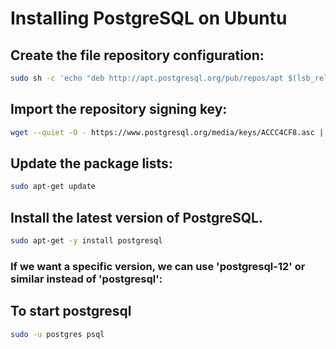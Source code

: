 
# Installing PostgreSQL on Ubuntu


## Create the file repository configuration:
```bash
sudo sh -c 'echo "deb http://apt.postgresql.org/pub/repos/apt $(lsb_release -cs)-pgdg main" > /etc/apt/sources.list.d/pgdg.list'
```

## Import the repository signing key:
```bash
wget --quiet -O - https://www.postgresql.org/media/keys/ACCC4CF8.asc | sudo apt-key add -
```
## Update the package lists:
```bash
sudo apt-get update
```
## Install the latest version of PostgreSQL.
```bash
sudo apt-get -y install postgresql
```
### If we want a specific version, we can use 'postgresql-12' or similar instead of 'postgresql':
## To start postgresql
```bash 
sudo -u postgres psql
```
